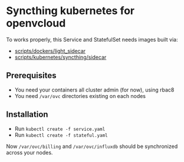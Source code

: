 # Syncthing kubernetes for openvcloud

To works properly, this Service and StatefulSet needs images built via:
- [scripts/dockers/light_sidecar](../../scripts/dockers/light_sidecar)
- [scripts/kubernetes/syncthing/sidecar](../../scripts/dockers/light_sidecar)


## Prerequisites

- You need your containers all cluster admin (for now), using rbac8
- You need `/var/ovc` directories existing on each nodes


## Installation

- Run `kubectl create -f service.yaml`
- Run `kubectl create -f stateful.yaml`

Now `/var/ovc/billing` and `/var/ovc/influxdb` should be synchronized across your nodes.
